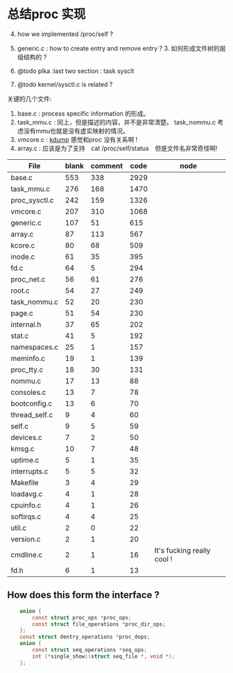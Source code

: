 # 总结proc 实现

4. how we implemented /proc/self ?

8. generic.c : how to create entry and remove entry ?
    3. 如何形成文件树的层级结构的 ?

9. @todo plka :last two section : task sysclt
10. @todo kernel/sysctl.c is related ?



关键的几个文件:
1. base.c : process specific information 的形成。
2. task_mmu.c : 同上，但是描述的内容，并不是非常清楚。 task_nommu.c 考虑没有mmu也就是没有虚实映射的情况。
3. vmcore.c : [kdump](https://en.wikipedia.org/wiki/Kdump_(Linux)) 感觉和proc 没有关系啊 !
4. array.c : 应该是为了支持　cat /proc/self/status　但是文件名非常奇怪啊!


| File          | blank | comment | code | node |
|---------------|-------|---------|------|------|
| base.c        | 553   | 338     | 2929 |      |
| task_mmu.c    | 276   | 168     | 1470 |      |
| proc_sysctl.c | 242   | 159     | 1326 |      |
| vmcore.c      | 207   | 310     | 1068 |      |
| generic.c     | 107   | 51      | 615  |      |
| array.c       | 87    | 113     | 567  |      |
| kcore.c       | 80    | 68      | 509  |      |
| inode.c       | 61    | 35      | 395  |      |
| fd.c          | 64    | 5       | 294  |      |
| proc_net.c    | 56    | 61      | 276  |      |
| root.c        | 54    | 27      | 249  |      |
| task_nommu.c  | 52    | 20      | 230  |      |
| page.c        | 51    | 54      | 230  |      |
| internal.h    | 37    | 65      | 202  |      |
| stat.c        | 41    | 5       | 192  |      |
| namespaces.c  | 25    | 1       | 157  |      |
| meminfo.c     | 19    | 1       | 139  |      |
| proc_tty.c    | 18    | 30      | 131  |      |
| nommu.c       | 17    | 13      | 88   |      |
| consoles.c    | 13    | 7       | 78   |      |
| bootconfig.c  | 13    | 6       | 70   |      |
| thread_self.c | 9     | 4       | 60   |      |
| self.c        | 9     | 5       | 59   |      |
| devices.c     | 7     | 2       | 50   |      |
| kmsg.c        | 10    | 7       | 48   |      |
| uptime.c      | 5     | 1       | 35   |      |
| interrupts.c  | 5     | 5       | 32   |      |
| Makefile      | 3     | 4       | 29   |      |
| loadavg.c     | 4     | 1       | 28   |      |
| cpuinfo.c     | 4     | 1       | 26   |      |
| softirqs.c    | 4     | 4       | 25   |      |
| util.c        | 2     | 0       | 22   |      |
| version.c     | 2     | 1       | 20   |      |
| cmdline.c     | 2     | 1       | 16   | It's fucking really cool !      |
| fd.h          | 6     | 1       | 13   |      |

## How does this form the interface ?

```c
	union {
		const struct proc_ops *proc_ops;
		const struct file_operations *proc_dir_ops;
	};
	const struct dentry_operations *proc_dops;
	union {
		const struct seq_operations *seq_ops;
		int (*single_show)(struct seq_file *, void *);
	};
```
